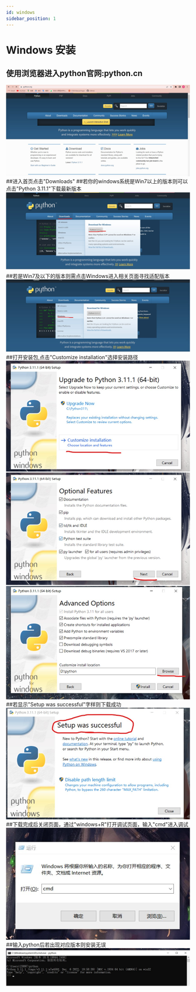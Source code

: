 ```yaml
---
id: windows
sidebar_position: 1
---
```


# Windows 安装
## 使用浏览器进入python官网:python.cn
![](./img/windows_python_first.png)
##进入首页点击"Downloads"
##若你的windows系统是Win7以上的版本则可以点击"Python 3.11.1"下载最新版本
![](./img/windows_python_second.png)
##若是Win7及以下的版本则需点击Windows进入相关页面寻找适配版本
![](./img/windows_python_second2.png)
##打开安装包,点击"Customize installation"选择安装路径
![](./img/windows_python_third.png)
![](./img/windows_python_fouth.png)
![](./img/windows_python_fifth.png)
##若显示"Setup was successful"字样则下载成功
![](./img/windows_python_sixth.png)
##下载完成后关闭页面，通过"windows+R"打开调试页面，输入"cmd"进入调试
![](./img/windows_python_seventh.png)
##输入python后若出现对应版本则安装无误
![](./img/windows_python_end.png) 